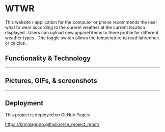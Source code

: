 # WTWR

This website / application for the computer or phone recommends the user what to wear according to the current weather at the current location displayed . Users can upload new apparel items to there profile for different weather types . The toggle switch allows the temperature to read fahrenheit or celcius .

## Functionality & Technology

------------------------ 

## Pictures, GIFs, & screenshots
 
------------------------

## Deployment

This project is deployed on GitHub Pages:
 
https://krmalagrino.github.io/se_project_react/

